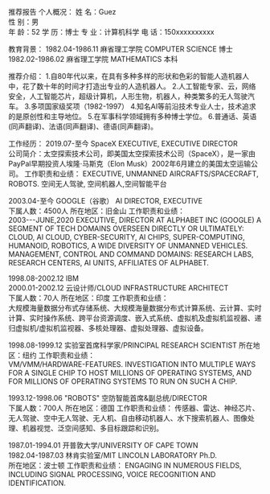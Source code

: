 推荐报告
个人概况：
姓    名：Guez		
性    别：男    
年    龄：52
学    历：博士
专    业：计算机科学
电    话：150xxxxxxxxxx


教育背景：
1982.04-1986.11    麻省理工学院   COMPUTER SCIENCE 	  博士	 
1982.02-1986.02    麻省理工学院    MATHEMATICS 	     本科 	

推荐介绍：
1.自80年代以来，在具有多种多样的形状和色彩的智能人造机器人中，花了数十年的时间才打造出专业的人造机器人。
2.人工智能专家、云，网络安全，人工智能芯片，超级计算机，人形生物，机器人，种类繁多的无人驾驶汽车。
3.多项国家级奖项（1982-1997）
4.知名AI等前沿技术专业人士，技术追求的是原创性和主导地位。
5.在军事科学领域拥有多种博士学位。
6.普通话、英语(同声翻译)、法语(同声翻译)、德语(同声翻译)。

工作经历：
2019.07-至今  	SpaceX    EXECUTIVE, EXECUTIVE DIRECTOR       
公司简介：太空探索技术公司，即美国太空探索技术公司（SpaceX），是一家由PayPal早期投资人埃隆·马斯克（Elon Musk）2002年6月建立的美国太空运输公司。
工作职责和业绩： 
EXECUTIVE, UNMANNED AIRCRAFTS/SPACECRAFT, ROBOTS. 空间无人驾驶, 空间机器人,空间智能平台 

2003.04-至今 	     GOOGLE（谷歌）    AI DIRECTOR, EXECUTIVE          	
下属人数：4500人
所在地区：旧金山 
工作职责和业绩： 	
2003---JUNE,2020
EXECUTIVE, DIRECTOR AT ALPHABET INC (GOOGLE)
A SEGMENT OF TECH DOMAINS OVERSEEN DIRECTLY OR ULTIMATELY:
CLOUD, AI CLOUD, CYBER-SECURITY, AI CHIPS, SUPER-COMPUTING, HUMANOID, ROBOTICS, A WIDE DIVERSITY OF UNMANNED VEHICLES.
MANAGEMENT, CONTROL AND COMMAND DOMAINS: RESEARCH LABS, RESEARCH CENTERS, AI UNITS, AFFILIATES OF ALPHABET. 

1998.08-2002.12       IBM                                        
2000.01-2002.12 	   云设计师/CLOUD INFRASTRUCTURE ARCHITECT 		
下属人数：70人
所在地区：印度 
工作职责和业绩： 	
大规模海量数据分布式存储系统、大规模海量数据分布式计算系统、云计算、实时计算、实时操作系统、跨平台资源调度、嵌入式系统、虚拟机及虚拟机监视器、递归虚拟机/虚拟机监视器、多核处理器、虚拟处理器、虚拟设备。

1998.08-1999.12 	实验室首席科学家/PRINCIPAL RESEARCH SCIENTIST
所在地区：纽约	
工作职责和业绩： 	
VM/VMM/HARDWARE-FEATURES. 
INVESTIGATION INTO MULTIPLE WAYS FOR A SINGLE CHIP TO HOST MILLIONS OF OPERATING SYSTEMS, AND FOR MILLIONS OF OPERATING SYSTEMS TO RUN ON SUCH A CHIP. 

1993.12-1998.06 	"ROBOTS"   空防智能首席&副总统/DIRECTOR 		
下属人数：700人 
所在地区：德国 
工作职责和业绩： 
传感器、雷达、神经芯片、无人驾驶、空中无人驾驶、无人机、自由移动机器人、水下搜索机器人、图像处理、机器视觉、泛空间感知、多目标跟踪和识别。

1987.01-1994.01 	开普敦大学/UNIVERSITY OF CAPE TOWN                
1982.04-1987.03 	林肯实验室/MIT LINCOLN LABORATORY   Ph.D.         
所在地区：波士顿 
工作职责和业绩： 	ENGAGING IN NUMEROUS FIELDS, INCLUDING SIGNAL PROCESSING, VOICE RECOGNITION AND IDENTIFICATION.
